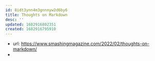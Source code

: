 ```yaml
---
id: 8idt3ynn4m3gnnnyw2d6by6
title: Thoughts on Markdown
desc: ''
updated: 1682916802351
created: 1682916795910
---
```


- url: https://www.smashingmagazine.com/2022/02/thoughts-on-markdown/
- 